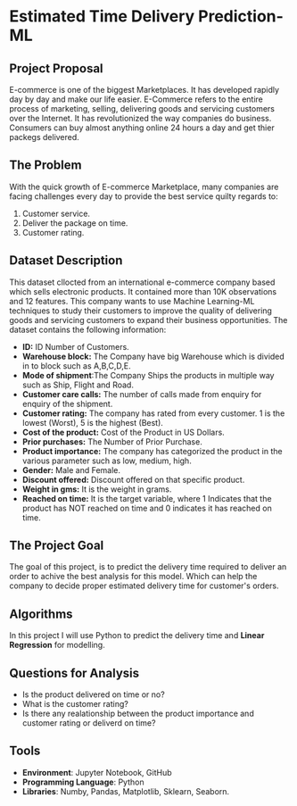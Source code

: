# Estimated Time Delivery Prediction- ML
## Project Proposal
E-commerce is one of the biggest Marketplaces. It has developed rapidly day by day and make our life easier. E-Commerce refers to the entire process of marketing, selling, delivering goods and servicing customers over the Internet. It has revolutionized the way companies do business. Consumers can buy almost anything online 24 hours a day and get thier packegs delivered. 
## The Problem
With the quick growth of E-commerce Marketplace, many companies are facing challenges every day to provide the best service quilty regards to:
1. Customer service.
2. Deliver the package on time. 
3. Customer rating. 
## Dataset Description 
This dataset cllocted from an international e-commerce company based which sells electronic products. It contained more than 10K observations and 12 features. This company wants to use Machine Learning-ML techniques to study their customers to improve the quality of delivering goods and servicing customers to expand their business opportunities. The dataset contains the following information:
- **ID:** ID Number of Customers.
- **Warehouse block:** The Company have big Warehouse which is divided in to block such as A,B,C,D,E.
- **Mode of shipment**:The Company Ships the products in multiple way such as Ship, Flight and Road.
- **Customer care calls:** The number of calls made from enquiry for enquiry of the shipment.
- **Customer rating:** The company has rated from every customer. 1 is the lowest (Worst), 5 is the highest (Best).
- **Cost of the product:** Cost of the Product in US Dollars.
- **Prior purchases:** The Number of Prior Purchase.
- **Product importance:** The company has categorized the product in the various parameter such as low, medium, high.
- **Gender:** Male and Female.
- **Discount offered:** Discount offered on that specific product.
- **Weight in gms:** It is the weight in grams.
- **Reached on time:** It is the target variable, where 1 Indicates that the product has NOT reached on time and 0 indicates it has reached on time.
## The Project Goal 
The goal of this project, is to predict the delivery time required to deliver an order to achive the best analysis for this model. Which can help the company to decide proper estimated delivery time for customer's orders.
## Algorithms
In this project I will use Python to predict the delivery time and **Linear Regression** for modelling.
## Questions for Analysis
- Is the product delivered on time or no?
- What is the customer rating?
- Is there any realationship between the product importance and customer rating or deliverd on time?
## Tools
- **Environment**: Jupyter Notebook, GitHub
- **Programming Language**: Python
- **Libraries**: Numby, Pandas, Matplotlib, Sklearn, Seaborn.
